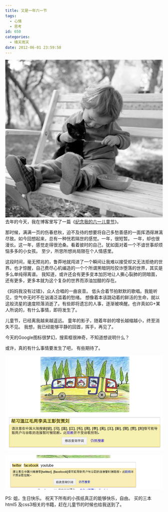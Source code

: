 ```yaml
---
title: 又是一年六一节
tags:
  - 心情
  - 思考
id: 650
categories:
  - 晴天雨天
date: 2012-06-01 23:59:58
---
```


![](/images/childens-day.jpg)
去年的今天，我在博客里写了一篇《[纪念我的六一儿童节](http://www.leyar.me/my-old-childrens-day.html)》。

那时候，满满一页的伤春悲秋，迫不及待的想要将自己多愁善感的一面挥洒得淋漓尽致。如今回想起来，总有一种恍若隔世的感觉。一年，很短暂。 一年，却也很漫长。这一年，感觉走得很沧桑。看着彼时的自己，犹如面对着一个不谙世事却烦恼多多的小女孩。 至少，所思所想尚局限在个人情感里。
<!--more-->

这段时间，毫无预兆的，鲁莽地就闯进了一个瞬间让我难以接受却又无法拒绝的世界。也才惊醒，自己费尽心机编造的一个个所谓黑暗阴险狡诈堕落的世界，其实是多么单纯得离谱。 我知道，或许还会有更多变本加厉地让人撕心裂肺的阴暗面，还有更多，更多本就为这个复杂的世界而添油加醋的存在。

《妈妈我没有过错》，众人合唱的一曲哀音。 低头合着节拍默默的歌唱。我能听见，空气中无时不在汹涌泛滥着的愁绪。 想像着本该跳动着的鲜活的生命，就以这般流星的速度陨落消逝了。有些即将遗忘的人事，逐渐被唤醒。也许真如G+某人所说的，有什么事情，即将发生了。

儿童节，已经离我越来越遥远。 童年的影子，随着年龄的增长越缩越小，终至消失不见。 我想，我已经能够平静的回首，挥手，再见了。

今天的Google图标很梦幻，搜索框很神奇，不知道想说明什么？

或许，真的有什么事情要发生了吧， 有些期待了。

![](/images/childrens-day2.png)

![](/images/childrens-day3.png)

PS: 姐，生日快乐。
祝天下所有的小孩纸真正的能够快乐，自由。
买的三本 html5 及css3相关的书籍，赶在儿童节的时候也给我送到了。

